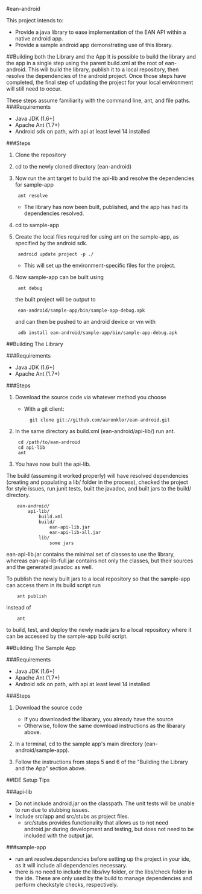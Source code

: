 #ean-android

This project intends to:
- Provide a java library to ease implementation of the EAN API within a native android app.
- Provide a sample android app demonstrating use of this library.

##Building both the Library and the App
It is possible to build the library and the app in a single step using the parent build.xml at the root of ean-android. This will build the library, publish it to a local repository, then resolve the dependencies of the android project. Once those steps have completed, the final step of updating the project for your local environment will still need to occur.

These steps assume familiarity with the command line, ant, and file paths.
###Requirements
- Java JDK (1.6+)
- Apache Ant (1.7+)
- Android sdk on path, with api at least level 14 installed

###Steps
1. Clone the repository
2. cd to the newly cloned directory (ean-android)
3. Now run the ant target to build the api-lib and resolve the dependencies for sample-app

        ant resolve
    - The library has now been built, published, and the app has had its dependencies resolved.
4. cd to sample-app
5. Create the local files required for using ant on the sample-app, as specified by the android sdk.

        android update project -p ./
    - This will set up the environment-specific files for the project.
6. Now sample-app can be built using

        ant debug
    the built project will be output to

        ean-android/sample-app/bin/sample-app-debug.apk
    and can then be pushed to an android device or vm with

        adb install ean-android/sample-app/bin/sample-app-debug.apk


##Building The Library

###Requirements

- Java JDK (1.6+)
- Apache Ant (1.7+)

###Steps
1. Download the source code via whatever method you choose
    - With a git client:
    
            git clone git://github.com/aaronklor/ean-android.git
2. In the same directory as build.xml (ean-android/api-lib/) run ant.

        cd /path/to/ean-android
        cd api-lib
        ant
3. You have now built the api-lib.

The build (assuming it worked properly) will have resolved dependencies (creating and populating a lib/ folder in the process), checked the project for style issues, run junit tests, built the javadoc, and built jars to the build/ directory.
        
        ean-android/
            api-lib/
                build.xml
                build/
                    ean-api-lib.jar
                    ean-api-lib-all.jar
                lib/
                    some jars
                    
ean-api-lib.jar contains the minimal set of classes to use the library, whereas ean-api-lib-full.jar contains not only the classes, but their sources and the generated javadoc as well.

To publish the newly built jars to a local repository so that the sample-app can access them in its build script run

        ant publish
instead of

        ant
to build, test, and deploy the newly made jars to a local repository where it can be accessed by the sample-app build script.

##Building The Sample App

###Requirements

- Java JDK (1.6+)
- Apache Ant (1.7+)
- Android sdk on path, with api at least level 14 installed

###Steps
1. Download the source code
    - If you downloaded the libarary, you already have the source
    - Otherwise, follow the same download instructions as the libarary above.
2. In a terminal, cd to the sample app's main directory (ean-android/sample-app).

3. Follow the instructions from steps 5 and 6 of the "Building the Library and the App" section above.


##IDE Setup Tips

###api-lib
- Do not include android.jar on the classpath. The unit tests will be unable to run due to stubbing issues.
- Include src/app and src/stubs as project files. 
    - src/stubs provides functionality that allows us to not need android.jar during development and testing, but does not need to be included with the output jar.

###sample-app
- run ant resolve.dependencies before setting up the project in your ide, as it will include all dependencies necessary.
- there is no need to include the libs/ivy folder, or the libs/check folder in the ide. These are only used by the build to manage dependencies and perform checkstyle checks, respectively.